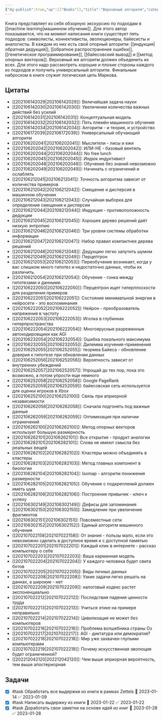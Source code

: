 ```yaml
---
{"dg-publish":true,"up":[["Books"]],"title":"Верховный алгоритм","category":"book","status":"Completed","tags":["books"],"rating:":4,"date":"2021-06-04T11:04:22+04:00","modified_at":"2023-01-28T21:35:41+04:00","permalink":"/books/verhovnyj-algoritm/","dgPassFrontmatter":true}
---
```





Книга представляет из себя обзорную экскурсию по подходам в [[machine learning|машинном обучении]]. Для этого автор показывается, что на момент написания книги существует пять подходов: символисты, коннективисты, эволюционеры, байесисты и аналогисты. В каждом из них есть свой опорный алгоритм: [[индукция|обратная дедукция]], [[обратное распространение ошибки]], [[генетическое программирование]], [[байесовский вывод]] и [[метод опорных векторов]]. Верховный же алгоритм должен объеденить их всех. Для этого надо рассмотреть хорошие и плохие стороны каждого из подходов и получить универсальный алгоритм. Финальным наброском в книге служит логическая цепь Маркова.

## Цитаты

- [[202106142029|202106142029]]: Величайшая задача науки
- [[202106142030|202106142030]]: Увеличении количества важных действий без усилий
- [[202106142031|202106142031]]: Концептуальная модель
- [[202106142032|202106142032]]: Пять племён машинного обучения
- [[202106142034|202106142034]]: Алгоритм - и теория, и устройство
- [[202106172039|202106172039]]: Универсальный обучающий алгоритм
- [[202106202041|202106202041]]: Мыслители - лисы и ежи
- [[202106202042|202106202042]]: ИЛИ-НЕ - базовый вентиль
- [[202106202044|202106202044]]: No free lunch
- [[202106202045|202106202045]]: Индюк индуктивист
- [[202106202048|202106202048]]: Обучение без знаний невозможно
- [[202106202049|202106202049]]: Начинать с ограничений и ослаблять
- [[202106212041|202106212041]]: Точность алгоритма зависит от количества примеров
- [[202106212042|202106212042]]: Смещение и дисперсия в машинном обучении
- [[202106212043|202106212043]]: Случайная выборка для определение смещения и дисперсии
- [[202106212044|202106212044]]: Индукция - противоположность дедукции
- [[202106212045|202106212045]]: Хорошее дерево решений даёт низкую энтропию
- [[202106212046|202106212046]]: Три уровня системы обработки информации
- [[202106212047|202106212047]]: Набор правил компактнее дерева решений
- [[202106212048|202106212048]]: Дедукцию легко запутить шумом
- [[202106212049|202106212049]]: Перцептрон
- [[202106212053|202106212053]]: Переобучение возникает, когда у вас слишком много гипотез и недостаточно данных, чтобы их различить.
- [[202106212054|202106212054]]: Обучение - гонка между гипотезами и данными.
- [[202106222050|202106222050]]: Перцептрон ищет гиперплоскости для разделения примеров
- [[202106222051|202106222051]]: Состояние минимальной энергии в нейросети - это воспоминания
- [[202106222052|202106222052]]: Нейрон - преобразователь напряжения в частоту
- [[202106222053|202106222053]]: Иголка в глубиннах гиперпространства
- [[202106222054|202106222054]]: Многоярусные разреженные автокодировщики как AGI
- [[202106232054|202106232054]]: Ошибка локального максимума
- [[202106232055|202106232055]]: Дилемма изучения-применения
- [[202106252055|202106252055]]: теормеа Байеса - обновление доверия к гипотезе при обновлении данных
- [[202106252056|202106252056]]: Вероятность зависит от внутренних убеждений
- [[202106252057|202106252057]]: Упрощай до тех пор, пока это возможно, а потом упрости еще немного
- [[202106252058|202106252058]]: Google PageRank
- [[202106252059|202106252059]]: байесовская сеть используется для оценки игроков в Xbox
- [[202106252100|202106252100]]: Связь при априорной независимости
- [[202106262058|202106262058]]: Сначала подгонять под важные данные
- [[202106262059|202106262059]]: Оптимизация при наличии ограничений
- [[202106262100|202106262100]]: Метод опорных векторов использует большую размерность
- [[202106262101|202106262101]]: Все открытия - продукт аналогии
- [[202106282101|202106282101]]: Слова не имеют смысла без реальных вещей
- [[202106282102|202106282102]]: Кластеры можно объединять в кластеры
- [[202106282103|202106282103]]: Метод главных компонент в биологии
- [[202106282104|202106282104]]: Isomap - алгоритм понижения размерности
- [[202106282105|202106282105]]: Обучение с подкреплений должен иметь шум
- [[202106282106|202106282106]]: Построение привычек - ключ к успеху
- [[202106302149|202106302149]]: Дефисы для запоминания
- [[202106302150|202106302150]]: Замедление при увеличение фрагментов
- [[202106302151|202106302151]]: Повсеместные сети
- [[202106302152|202106302152]]: Единый алгоритм машинного обучения
- [[202107022158|202107022158]]: От знания - пользы мало, если это невозможно сделать в доступное время и с доступной памятью
- [[202107022201|202107022201]]: Каждый клик в интернете - рассказ компьютеру о себе
- [[202107022203|202107022203]]: Ваша карманная модель
- [[202107022204|202107022204]]: У каждого человека будет свита ботов
- [[202107022205|202107022205]]: Виды личных данных
- [[202107022208|202107022208]]: Узкие задачи легко решать на даннах, а широкие - нет
- [[202107022209|202107022209]]: налоговый кодекс растет экспоненциально
- [[202107022212|202107022212]]: Последствия падения ценности труда
- [[202107022213|202107022213]]: Учиться этике на примере неправильно
- [[202107022214|202107022214]]: Цивилизация не может без компьютеров
- [[202107022216|202107022216]]: Проблема волшебника страны Оз
- [[202107022217|202107022217]]: AGI - диктатура или демократия?
- [[202107022218|202107022218]]: Мир уже захвачен глупыми компьютерами
- [[202107022219|202107022219]]: Почему искусственная эволюция будет ограниченной?
- [[202212042120|202212042120]]: Чем выше априорная вероятность, тем выше апостериорная


## Задачи

- [x] #task Обработать все выдержки из книги в рамках Zettels 📅 2023-01-14 ✅ 2023-01-09
- [x] #task Написать выдержку из книги 📅 2023-01-22 ✅ 2023-01-22
- [x] #task Доработать свои заметки на основе идей из книг 📅 2023-01-28 ✅ 2023-01-28
